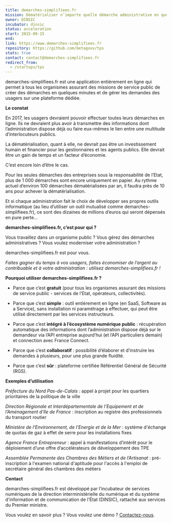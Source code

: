```yaml
---
title: demarches-simplifiees.fr
mission: Dématérialiser n’importe quelle démarche administrative en quelques minutes
owner: DINSIC
incubator: dinsic
status: acceleration
start: 2015-09-15
end:
link: https://www.demarches-simplifiees.fr
repository: https://github.com/betagouv/tps
stats: true
contact: contact@demarches-simplifiees.fr
redirect_from:
  - /startups/tps
---
```


demarches-simplifiees.fr est une application entièrement en ligne qui permet à tous les organismes assurant des missions de service public de créer des démarches en quelques minutes et de gérer les demandes des usagers sur une plateforme dédiée.

**Le constat**

En 2017, les usagers devraient pouvoir effectuer toutes leurs démarches en ligne. Ils ne devraient plus avoir à transmettre des informations dont l’administration dispose déjà ou faire eux-mêmes le lien entre une multitude d’interlocuteurs publics.

La dématérialisation, quant à elle, ne devrait pas être un investissement humain et financier pour les gestionnaires et les agents publics. Elle devrait être un gain de temps et un facteur d’économie.

C’est encore loin d’être le cas.

Pour les seules démarches des entreprises sous la responsabilité de l’Etat, plus de 1 000 démarches sont encore uniquement en papier. Au rythme actuel d’environ 100 démarches dématérialisées par an, il faudra près de 10 ans pour achever la dématérialisation.

Et si chaque administration fait le choix de développer ses propres outils informatique (au lieu d’utiliser un outil mutualisé comme demarches-simplifiees.fr), ce sont des dizaines de millions d’euros qui seront dépensés en pure perte…

**demarches-simplifiees.fr, c’est pour qui ?**

Vous travaillez dans un organisme public ? Vous gérez des démarches administratives ? Vous voulez moderniser votre administration ?

demarches-simplifiees.fr est pour vous.

*Faites gagner du temps à vos usagers, faites économiser de l’argent au contribuable et à votre administration : utilisez demarches-simplifiees.fr !*

**Pourquoi utiliser demarches-simplifiees.fr ?**

- Parce que c’est **gratuit** (pour tous les organismes assurant des missions de service public - services de l’Etat, opérateurs, collectivités).

- Parce que c’est **simple** : outil entièrement en ligne (en SaaS, Software as a Service), sans installation ni paramétrage à effectuer, qui peut être utilisé directement par les services instructeurs.

- Parce que c’est **intégré à l’écosystème numérique public** : récupération automatique des informations dont l’administration dispose déjà sur le demandeur via l’API entreprise aujourd’hui (et l’API particuliers demain) et connection avec France Connect.

- Parce que c’est **collaboratif** : possibilité d’élaborer et d’instruire les demandes à plusieurs, pour une plus grande fluidité.

- Parce que c’est **sûr** : plateforme certifiée Référentiel Général de Sécurité (RGS).

**Exemples d’utilisation**

*Préfecture du Nord Pas-de-Calais* : appel à projet pour les quartiers prioritaires de la politique de la ville

*Direction Régionale et Interdépartementale de l’Equipement et de l’Aménagement d’Ile de France* : inscription au registre des professionnels du transport routier

*Ministère de l’Environnement, de l’Energie et de la Mer* : système d'échange de quotas de gaz à effet de serre pour les installations fixes

*Agence France Entrepreneur* : appel à manifestations d’intérêt pour le déploiement d’une offre d’accélérateurs de développement des TPE

*Assemblée Permanente des Chambres des Métiers et de l’Artisanat* : pré-inscription à l'examen national d'aptitude pour l'accès à l'emploi de secrétaire général des chambres des métiers

**Contact**

demarches-simplifiees.fr est développé par l’incubateur de services numériques de la direction interministérielle du numérique et du système d'information et de communication de l'État (DINSIC), rattaché aux services du Premier ministre.

Vous voulez en savoir plus ? Vous voulez une démo ? <a href="https://www.demarches-simplifiees.fr/contact">Contactez-nous</a>.
